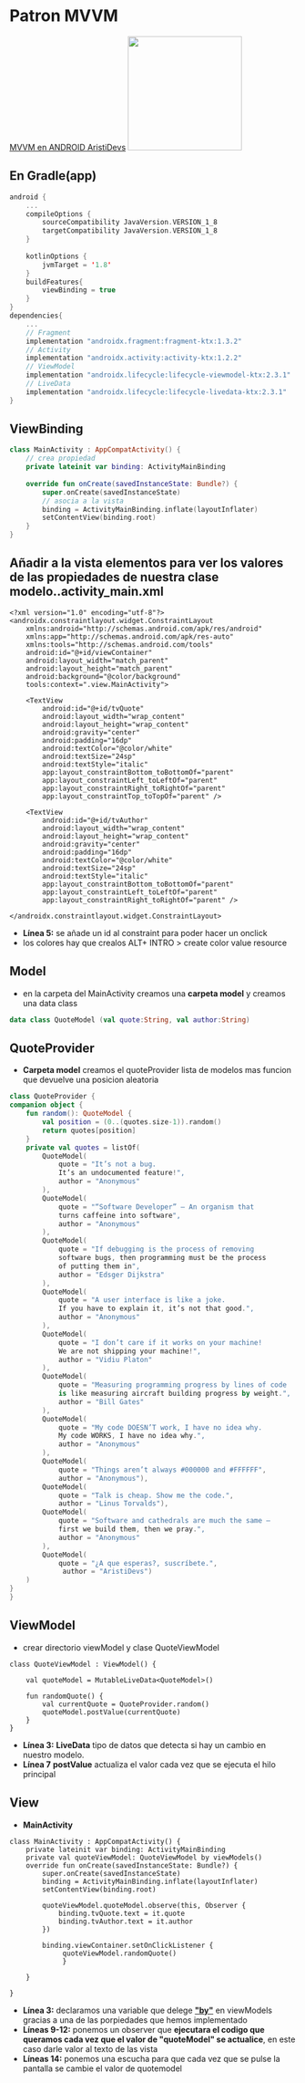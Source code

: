 
# Patron MVVM

[MVVM en ANDROID AristiDevs](https://www.youtube.com/watch?v=hhhSMXi0R3E&ab_channel=Programaci%C3%B3nAndroidbyAristiDevs)
<img src="https://github.com/MarceloSantonja/AndroidApuntes/blob/main/resources/images/viewModel/VM1image1.png?raw=true" width=200/>

## En Gradle(app)

```kt
android {
    ...
    compileOptions {
        sourceCompatibility JavaVersion.VERSION_1_8
        targetCompatibility JavaVersion.VERSION_1_8
    }
    
    kotlinOptions {
        jvmTarget = '1.8'
    }
    buildFeatures{
        viewBinding = true
    }
}
dependencies{
    ...
    // Fragment
    implementation "androidx.fragment:fragment-ktx:1.3.2"
    // Activity
    implementation "androidx.activity:activity-ktx:1.2.2"
    // ViewModel
    implementation "androidx.lifecycle:lifecycle-viewmodel-ktx:2.3.1"
    // LiveData
    implementation "androidx.lifecycle:lifecycle-livedata-ktx:2.3.1"
}
```

## ViewBinding

```kt
class MainActivity : AppCompatActivity() {
    // crea propiedad
    private lateinit var binding: ActivityMainBinding
    
    override fun onCreate(savedInstanceState: Bundle?) {
        super.onCreate(savedInstanceState)
        // asocia a la vista
        binding = ActivityMainBinding.inflate(layoutInflater)
        setContentView(binding.root)
    }   
}
```

## Añadir a la vista elementos para ver los valores de las propiedades de nuestra clase modelo..activity_main.xml


```xml{highlight=[5]}
<?xml version="1.0" encoding="utf-8"?>
<androidx.constraintlayout.widget.ConstraintLayout 
    xmlns:android="http://schemas.android.com/apk/res/android"
    xmlns:app="http://schemas.android.com/apk/res-auto"
    xmlns:tools="http://schemas.android.com/tools"
    android:id="@+id/viewContainer"
    android:layout_width="match_parent"
    android:layout_height="match_parent"
    android:background="@color/background"
    tools:context=".view.MainActivity">

    <TextView
        android:id="@+id/tvQuote"
        android:layout_width="wrap_content"
        android:layout_height="wrap_content"
        android:gravity="center"
        android:padding="16dp"
        android:textColor="@color/white"
        android:textSize="24sp"
        android:textStyle="italic"
        app:layout_constraintBottom_toBottomOf="parent"
        app:layout_constraintLeft_toLeftOf="parent"
        app:layout_constraintRight_toRightOf="parent"
        app:layout_constraintTop_toTopOf="parent" />

    <TextView
        android:id="@+id/tvAuthor"
        android:layout_width="wrap_content"
        android:layout_height="wrap_content"
        android:gravity="center"
        android:padding="16dp"
        android:textColor="@color/white"
        android:textSize="24sp"
        android:textStyle="italic"
        app:layout_constraintBottom_toBottomOf="parent"
        app:layout_constraintLeft_toLeftOf="parent"
        app:layout_constraintRight_toRightOf="parent" />

</androidx.constraintlayout.widget.ConstraintLayout>
```
- **Línea 5:** se añade un id al constraint para poder hacer un onclick
- los colores hay que crealos ALT+ INTRO > create color value resource

## Model

- en la carpeta del MainActivity creamos una **carpeta model** y creamos una data class 

```kt
data class QuoteModel (val quote:String, val author:String)
```

## QuoteProvider

- **Carpeta model** creamos el quoteProvider lista de modelos mas funcion que devuelve una posicion aleatoria

```kt
class QuoteProvider {
companion object {
    fun random(): QuoteModel {
        val position = (0..(quotes.size-1)).random()
        return quotes[position]
    }
    private val quotes = listOf(
        QuoteModel(
            quote = "It’s not a bug.
            It’s an undocumented feature!",
            author = "Anonymous"
        ),
        QuoteModel(
            quote = "“Software Developer” – An organism that 
            turns caffeine into software",
            author = "Anonymous"
        ),
        QuoteModel(
            quote = "If debugging is the process of removing 
            software bugs, then programming must be the process 
            of putting them in",
            author = "Edsger Dijkstra"
        ),
        QuoteModel(
            quote = "A user interface is like a joke. 
            If you have to explain it, it’s not that good.",
            author = "Anonymous"
        ),
        QuoteModel(
            quote = "I don’t care if it works on your machine! 
            We are not shipping your machine!",
            author = "Vidiu Platon"
        ),
        QuoteModel(
            quote = "Measuring programming progress by lines of code 
            is like measuring aircraft building progress by weight.",
            author = "Bill Gates"
        ),
        QuoteModel(
            quote = "My code DOESN’T work, I have no idea why. 
            My code WORKS, I have no idea why.",
            author = "Anonymous"
        ),
        QuoteModel(
            quote = "Things aren’t always #000000 and #FFFFFF", 
            author = "Anonymous"),
        QuoteModel(
            quote = "Talk is cheap. Show me the code.",
            author = "Linus Torvalds"),
        QuoteModel(
            quote = "Software and cathedrals are much the same — 
            first we build them, then we pray.",
            author = "Anonymous"
        ),
        QuoteModel(
            quote = "¿A que esperas?, suscríbete.",
             author = "AristiDevs")
    )
}
}
```

## ViewModel

- crear directorio viewModel y clase QuoteViewModel

```kt{highlight=[3,7]}
class QuoteViewModel : ViewModel() {

    val quoteModel = MutableLiveData<QuoteModel>()

    fun randomQuote() {
        val currentQuote = QuoteProvider.random()
        quoteModel.postValue(currentQuote)
    }
}

```

- **Línea 3:** **LiveData** tipo de datos que detecta si hay un cambio en nuestro modelo. 
- **Línea 7** **postValue** actualiza el valor cada vez que se ejecuta el hilo principal

## View

- **MainActivity**

```kt{highlight=[3,9-12,14]}
class MainActivity : AppCompatActivity() {
    private lateinit var binding: ActivityMainBinding
    private val quoteViewModel: QuoteViewModel by viewModels()
    override fun onCreate(savedInstanceState: Bundle?) {
        super.onCreate(savedInstanceState)
        binding = ActivityMainBinding.inflate(layoutInflater)
        setContentView(binding.root)

        quoteViewModel.quoteModel.observe(this, Observer {
            binding.tvQuote.text = it.quote
            binding.tvAuthor.text = it.author
        })

        binding.viewContainer.setOnClickListener {
             quoteViewModel.randomQuote() 
             }

    }

}
```

- **Línea 3:** declaramos una variable que delege **["by"](https://medium.com/mobile-app-development-publication/kotlin-by-made-simple-c6c08c1c16c4)** en viewModels gracias a una de las porpiedades que hemos implementado
- **Líneas 9-12:** ponemos un observer que **ejecutara el codigo que queramos cada vez que el valor de "quoteModel" se actualice**, en este caso darle valor al texto de las vista
- **Líneas 14:** ponemos una escucha para que cada vez que se  pulse la pantalla se cambie el valor de quotemodel



